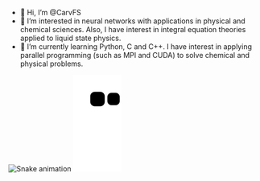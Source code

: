 - 👋 Hi, I’m @CarvFS
- 👀 I’m interested in neural networks with applications in physical and chemical sciences. Also, I have interest in integral equation theories applied to liquid state physics.
- 🌱 I’m currently learning Python, C and C++. I have interest in applying parallel programming (such as MPI and CUDA) to solve chemical and physical problems.

![Snake animation](https://github.com/CarvFS/CarvFS/blob/output/github-contribution-grid-snake.svg)
![Snake animation](https://github.com/PablinhoNomade/PablinhoNomade/blob/output/github-contribution-grid-snake.svg)

<!---
CarvFS/CarvFS is a ✨ special ✨ repository because its `README.md` (this file) appears on your GitHub profile.
You can click the Preview link to take a look at your changes.
--->
